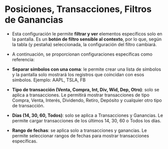 # **Posiciones, Transacciones, Filtros de Ganancias**

- Esta configuración le permite **filtrar y ver** elementos específicos solo en la pantalla. Es un **botón de filtro sensible al contexto**, por lo que, según la tabla (y pestaña) seleccionada, la configuración del filtro cambiará.
- A continuación, se proporcionan configuraciones específicas como referencia:

- **Separar símbolos con una coma**: le permite crear una lista de símbolos y la pantalla solo mostrará los registros que coincidan con esos símbolos. Ejemplo: AAPL, TSLA, FB
- **Tipo de transacción (Venta, Compra, Int, Div, Wid, Dep, Otro)**: solo se aplica a transacciones. Le permitirá mostrar transacciones de tipo Compra, Venta, Interés, Dividendo, Retiro, Depósito y cualquier otro tipo de transacción.
- **Días (14, 30, 60, Todos)**: solo se aplica a Transacciones y Ganancias. Le permite cargar transacciones de los últimos 14, 30, 60 o Todos los días.
- **Rango de fechas**: se aplica solo a transacciones y ganancias. Le permite seleccionar rangos de fechas para mostrar transacciones específicas.
